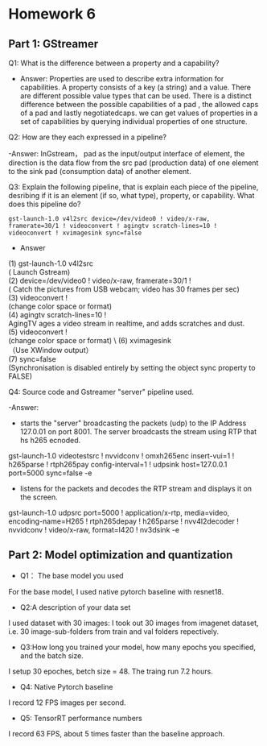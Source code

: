 # Homework 6


## Part 1: GStreamer

Q1: What is the difference between a property and a capability?  

- Answer: Properties are used to describe extra information for capabilities. A property consists of a key (a string) and a value. There are different possible value types that can be used. There is a distinct difference between the possible capabilities of a pad , the allowed caps of a pad and lastly negotiatedcaps. we can get values of properties in a set of capabilities by querying individual properties of one structure.

Q2: How are they each expressed in a pipeline?

-Answer: InGstream， pad as the input/output interface of element, the direction is the data flow from the src pad (production data) of one element to the sink pad (consumption data) of another element.


Q3: Explain the following pipeline, that is explain each piece of the pipeline, desribing if it is an element (if so, what type), property, or capability.  What does this pipeline do?

```
gst-launch-1.0 v4l2src device=/dev/video0 ! video/x-raw, framerate=30/1 ! videoconvert ! agingtv scratch-lines=10 ! videoconvert ! xvimagesink sync=false
```

- Answer

(1) gst-launch-1.0 v4l2src \
( Launch Gstream) \
(2) device=/dev/video0 !  video/x-raw, framerate=30/1 ! \
( Catch the pictures from USB webcam; video has 30 frames per sec)  \
(3) videoconvert !  \
(change color space or format) \
(4) agingtv  scratch-lines=10 ! \
AgingTV ages a video stream in realtime, and adds scratches and dust. \
(5) videoconvert ! \
(change color space or format) \ 
(6) xvimagesink \
（Use XWindow output） \
(7) sync=false \
(Synchronisation is disabled entirely by setting the object sync property to FALSE)


Q4: Source code and Gstreamer "server" pipeline used.

-Answer: 

- starts the "server" broadcasting the packets (udp) to the IP Address 127.0.01 on port 8001. The server broadcasts the stream using RTP that hs h265 ecnoded.

gst-launch-1.0 videotestsrc  ! nvvidconv ! omxh265enc insert-vui=1 ! h265parse ! rtph265pay config-interval=1 ! udpsink host=127.0.0.1 port=5000 sync=false -e 

- listens for the packets and decodes the RTP stream and displays it on the screen.

gst-launch-1.0 udpsrc port=5000 ! application/x-rtp, media=video, encoding-name=H265 ! rtph265depay ! h265parse ! nvv4l2decoder ! nvvidconv ! video/x-raw, format=I420 ! nv3dsink -e

 

## Part 2: Model optimization and quantization

- Q1： The base model you used

For the base model, I used native pytorch baseline with resnet18. 

- Q2:A description of your data set

I used dataset with 30 images: I took out 30 images from imagenet dataset, i.e. 30 image-sub-folders from train and val folders repectively.

- Q3:How long you trained your model, how many epochs you specified, and the batch size.

I setup 30 epoches, betch size = 48. The traing run 7.2 hours.

- Q4: Native Pytorch baseline

I record 12 FPS images per second.

- Q5: TensorRT performance numbers

I record 63 FPS, about 5 times faster than the baseline approach. 

